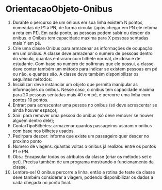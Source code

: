 # OrientacaoObjeto-Onibus
	
1.	Durante o percurso de um onibus em sua linha existem N pontos, nomeadas de P1 à PN, de forma circular (após chegar em PN ele retoma a rota em P1). Em cada ponto, as pessoas podem subir ou descer do onibus.  o Onibus tem capacidade maxima para X pessoas sentadas mais Y em pé. 
2.	Crie uma classe Onibus para armazenar as informações de ocupação em um onibus. A classe deve armazenar o numero de pessoas dentro do veiculo, quantas entraram com bilhete normal, de idoso e de estudante. Com base no numero de poltronas que ele possui, a classe deve conter também um método para indicar se existem pessoas em pé ou não, e quantas são. A classe deve também disponibilizar os seguintes métodos:
3.	Inicializar: deve instanciar um objeto que permita manipular as informações do onibus. Nesse caso, o onibus tem capacidade maxima para 20 pessoas sentadas mais 40 em pé, e percorre uma linha com pontos 10 pontos.
4.	Entrar: para acrescentar uma pessoa no onibus (só deve acrescentar se ainda houver espaço);
5.	Sair: para remover uma pessoa do onibus (só deve remover se houver alguém dentro dele);
6.	ContarTipoBilhetes: armazenar quantos passageiros usaram o onibus com base nos bilhetes usados
7.	Pedirpara descer: informa que existe um passageiro quer descer no proximo ponto
8.	Numero de viagens: quantas voltas o onibus já realizou entre os pontos P1 e PN.
9.	Obs.: Encapsular todos os atributos da classe (criar os métodos set e get). Precisa também de um programa mostrando o funcionamento da classe.
10.	Lembre-se! O onibus percorre a linha, então a rotina de teste da classe deve também considerar a viagem, podendo disponibilizar os dados a cada chegada no ponto final.
